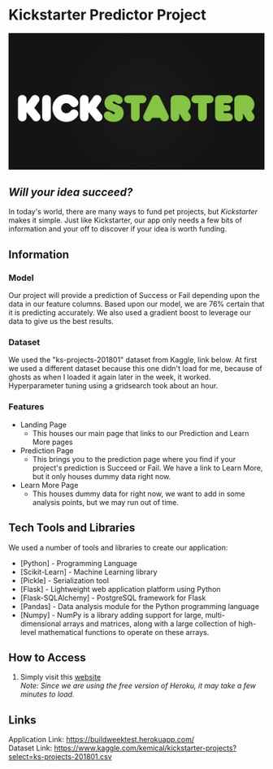 # Kickstarter Predictor Project

![Kickstarter Logo](kickstarter_logo.png)

## _Will your idea succeed?_

In today's world, there are many ways to fund pet projects, but *Kickstarter* makes it simple. Just like Kickstarter, our app only needs a few bits of information and your off to discover if your idea is worth funding. 

## Information
### Model
Our project will provide a prediction of Success or Fail depending upon the data in our feature columns. Based upon our model, we are 76% certain that it is predicting accurately. We also used a gradient boost to leverage our data to give us the best results. 

### Dataset
We used the "ks-projects-201801" dataset from Kaggle, link below. At first we used a different dataset because this one didn't load for me, because of ghosts as when I loaded it again later in the week, it worked. Hyperparameter tuning using a gridsearch took about an hour.   

### Features

- Landing Page
    - This houses our main page that links to our Prediction and Learn More pages
- Prediction Page
    - This brings you to the prediction page where you find if your project's prediction is Succeed or Fail. We have a link to Learn More, but it only houses dummy data right now. 
- Learn More Page
    - This houses dummy data for right now, we want to add in some analysis points, but we may run out of time. 

## Tech Tools and Libraries

We used a number of tools and libraries to create our application: 

- [Python] - Programming Language
- [Scikit-Learn] - Machine Learning library
- [Pickle] - Serialization tool
- [Flask] - Lightweight web application platform using Python
- [Flask-SQLAlchemy] - PostgreSQL framework for Flask
- [Pandas] - Data analysis module for the Python programming language
- [Numpy] - NumPy is a library adding support for large, multi-dimensional arrays and matrices, along with a large collection of high-level mathematical functions to operate on these arrays.

## How to Access

1. Simply visit this [website](https://buildweektest.herokuapp.com/)<br/>
_Note: Since we are using the free version of Heroku, it may take a few minutes to load._

## Links

Application Link: https://buildweektest.herokuapp.com/<br/>
Dataset Link: https://www.kaggle.com/kemical/kickstarter-projects?select=ks-projects-201801.csv


